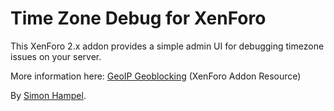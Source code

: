 Time Zone Debug for XenForo
===========================

This XenForo 2.x addon provides a simple admin UI for debugging timezone issues on your server.

More information here: [GeoIP Geoblocking](https://xenforo.com/community/resources/)
(XenForo Addon Resource)

By [Simon Hampel](https://twitter.com/SimonHampel).
